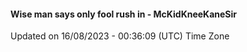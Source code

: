 #### Wise man says only fool rush in - McKidKneeKaneSir
Updated on 16/08/2023 - 00:36:09 (UTC) Time Zone
